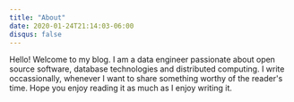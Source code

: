 ```yaml
---
title: "About"
date: 2020-01-24T21:14:03-06:00
disqus: false
---
```


Hello! Welcome to my blog. I am a data engineer passionate about open source software, database technologies and distributed computing. I write occassionally, whenever I want to share something worthy of the reader's time. Hope you enjoy reading it as much as I enjoy writing it.